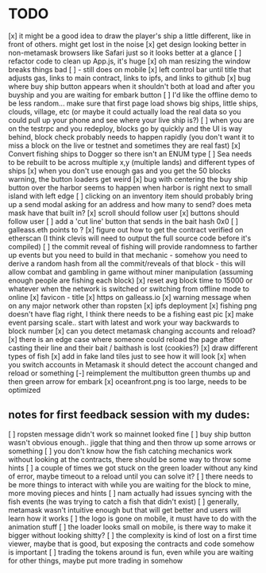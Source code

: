 # TODO
[x] it might be a good idea to draw the player's ship a little different, like in front of others. might get lost in the noise
[x] get design looking better in non-metamask browsers like Safari just so it looks better at a glance
[ ] refactor code to clean up App.js, it's huge
[x] oh man resizing the window breaks things bad
  [ ] - still does on mobile
[x] left control bar until title that adjusts gas, links to main contract, links to ipfs, and links to github
[x] bug where buy ship button appears when it shouldn't both at load and after you buyship and you are waiting for embark button
[ ] I'd like the offline demo to be less random... make sure that first page load shows big ships, little ships, clouds, village, etc
      (or maybe it could actually load the real data so you could pull up your phone and see where your live ship is?)
[ ] when you are on the testrpc and you redeploy, blocks go by quickly and the UI is way behind, block check probably needs to happen rapidly
          (you don't want it to miss a block on the live or testnet and sometimes they are real fast)
[x] Convert fishing ships to Dogger so there isn't an ENUM type
[ ] Sea needs to be rebuilt to be across multiple x,y (multiple lands) and different types of ships
[x] when you don't use enough gas and you get the 50 blocks warning, the button loaders get weird
[x] bug with centering the buy ship button over the harbor seems to happen when harbor is right next to small island with left edge
[ ] clicking on an inventory item should probably bring up a send modal asking for an address and how many to send? does meta mask have that built in?
[x] scroll should follow user
[x] buttons should follow user
[ ] add a 'cut line' button that sends in the bait hash 0x0
[ ] galleass.eth points to ?
[x] figure out how to get the contract verified on etherscan (I think clevis will need to output the full source code before it's compiled)
[ ] the commit reveal of fishing will provide randomness to farther up events but you need to build in that mechanic
    - somehow you need to derive a random hash from all the commit/reveals of that block
    - this will allow combat and gambling in game without miner manipulation
      (assuming enough people are fishing each block)
[x] reset avg block time to 15000 or whatever when the network is switched or switching from offline mode to online
[x] favicon - title
[x] https on galleass.io
[x] warning message when on any major network other than ropsten
[x] ipfs deployment
[x] fishing png doesn't have flag right, I think there needs to be a fishing east pic
[x] make event parsing scale.. start with latest and work your way backwards to block number
[x] can you detect metamask changing accounts and reload?
[x] there is an edge case where someone could reload the page after casting their line and their bait / baithash is lost (cookies?)
[x] draw different types of fish
[x] add in fake land tiles just to see how it will look
[x] when you switch accounts in Metamask it should detect the account changed and reload or something
[-] reimplement the multibutton green thumbs up and then green arrow for embark
[x] oceanfront.png is too large, needs to be optimized



notes for first feedback session with my dudes:
-----------------------------------------------
[ ] ropsten message didn't work so mainnet looked fine
[ ] buy ship button wasn't obvious enough.. jiggle that thing and then throw up some arrows or something
[ ] you don't know how the fish catching mechanics work without looking at the contracts, there should be some way to throw some hints
[ ] a couple of times we got stuck on the green loader without any kind of error, maybe timeout to a reload until you can solve it?
[ ] there needs to be more things to interact with while you are waiting for the block to mine, more moving pieces and hints
[ ] nam actually had issues syncing with the fish events (he was trying to catch a fish that didn't exist)
[ ] generally, metamask wasn't intuitive enough but that will get better and users will learn how it works
[ ] the logo is gone on mobile, it must have to do with the animation stuff
[ ] the loader looks small on mobile, is there way to make it bigger without looking shitty?
[ ] the complexity is kind of lost on a first time viewer, maybe that is good, but exposing the contracts and code somehow is important
[ ] trading the tokens around is fun, even while you are waiting for other things, maybe put more trading in somehow
